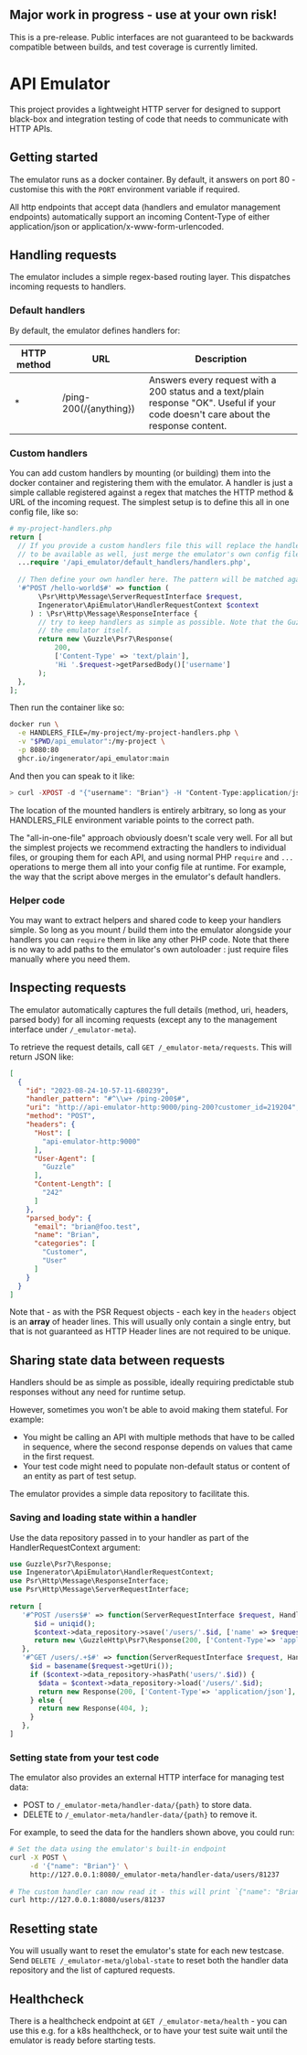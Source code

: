 ## Major work in progress - use at your own risk!

This is a pre-release. Public interfaces are not guaranteed to be backwards compatible between builds, and test coverage
is currently limited.

# API Emulator

This project provides a lightweight HTTP server for designed to support black-box and
integration testing of code that needs to communicate with HTTP APIs.

## Getting started

The emulator runs as a docker container. By default, it answers on port 80 - customise this with the `PORT` environment
variable if required.

All http endpoints that accept data (handlers and emulator management endpoints) automatically support an incoming
Content-Type of either application/json or application/x-www-form-urlencoded.

## Handling requests

The emulator includes a simple regex-based routing layer. This dispatches incoming requests to handlers.

### Default handlers

By default, the emulator defines handlers for:

| HTTP method | URL                    | Description                                                                                                                          |
|-------------|------------------------|--------------------------------------------------------------------------------------------------------------------------------------|
| *           | /ping-200(/{anything}) | Answers every request with a 200 status and a text/plain response "OK". Useful if your code doesn't care about the response content. |

### Custom handlers

You can add custom handlers by mounting (or building) them into the docker container and registering them with the
emulator. A handler is just a simple callable registered against a regex that matches the HTTP method & URL of the
incoming
request. The simplest setup is to define this all in one config file, like so:

```php
# my-project-handlers.php
return [
  // If you provide a custom handlers file this will replace the handlers that ship with the emulator. If you want them
  // to be available as well, just merge the emulator's own config file into yours like so:
  ...require '/api_emulator/default_handlers/handlers.php',
  
  // Then define your own handler here. The pattern will be matched against the complete URL, including any querystring.
  '#^POST /hello-world$#' => function (
       \Psr\Http\Message\ServerRequestInterface $request, 
       Ingenerator\ApiEmulator\HandlerRequestContext $context
     ) : \Psr\Http\Message\ResponseInterface {
       // try to keep handlers as simple as possible. Note that the Guzzle\Psr7\Response class here is provided by
       // the emulator itself.
       return new \Guzzle\Psr7\Response(
           200,
           ['Content-Type' => 'text/plain'],
           'Hi '.$request->getParsedBody()['username']
       );
  },  
];
```

Then run the container like so:

```bash
docker run \
  -e HANDLERS_FILE=/my-project/my-project-handlers.php \
  -v "$PWD/api_emulator":/my-project \
  -p 8080:80
  ghcr.io/ingenerator/api_emulator:main  
```

And then you can speak to it like:

```php
> curl -XPOST -d "{"username": "Brian"} -H "Content-Type:application/json" http://127.0.0.1:8080/hello-world
```

The location of the mounted handlers is entirely arbitrary, so long as your HANDLERS_FILE environment variable points
to the correct path.

The "all-in-one-file" approach obviously doesn't scale very well. For all but the simplest projects we recommend
extracting the handlers to individual files, or grouping them for each API, and using normal PHP `require` and `...`
operations to merge them all into your config file at runtime. For example, the way that the script above merges in
the emulator's default handlers.

### Helper code

You may want to extract helpers and shared code to keep your handlers simple. So long as you mount / build them into
the emulator alongside your handlers you can `require` them in like any other PHP code. Note that there is no way to
add paths to the emulator's own autoloader : just require files manually where you need them.

## Inspecting requests

The emulator automatically captures the full details (method, uri, headers, parsed body) for all incoming requests
(except any to the management interface under `/_emulator-meta`).

To retrieve the request details, call `GET /_emulator-meta/requests`. This will return JSON like:

```json
[
  {
    "id": "2023-08-24-10-57-11-680239",
    "handler_pattern": "#^\\w+ /ping-200$#",
    "uri": "http://api-emulator-http:9000/ping-200?customer_id=219204",
    "method": "POST",
    "headers": {
      "Host": [
        "api-emulator-http:9000"
      ],
      "User-Agent": [
        "Guzzle"
      ],
      "Content-Length": [
        "242"
      ]
    },
    "parsed_body": {
      "email": "brian@foo.test",
      "name": "Brian",
      "categories": [
        "Customer",
        "User"
      ]
    }
  }
]
```

Note that - as with the PSR Request objects - each key in the `headers` object is an **array** of header lines. This
will usually only contain a single entry, but that is not guaranteed as HTTP Header lines are not required to be unique.

## Sharing state data between requests

Handlers should be as simple as possible, ideally requiring predictable stub responses without any need for runtime
setup.

However, sometimes you won't be able to avoid making them stateful. For example:

* You might be calling an API with multiple methods that have to be called in sequence, where the second response
  depends on values that came in the first request.
* Your test code might need to populate non-default status or content of an entity as part of test setup.

The emulator provides a simple data repository to facilitate this.

### Saving and loading state within a handler

Use the data repository passed in to your handler as part of the HandlerRequestContext argument:

```php
use Guzzle\Psr7\Response;
use Ingenerator\ApiEmulator\HandlerRequestContext;
use Psr\Http\Message\ResponseInterface;
use Psr\Http\Message\ServerRequestInterface;
     
return [
   '#^POST /users$#' => function(ServerRequestInterface $request, HandlerRequestContext $context): ResponseInterface {
      $id = uniqid();
      $context->data_repository->save('/users/'.$id, ['name' => $request->getParsedBody()['name'] ]);
      return new \GuzzleHttp\Psr7\Response(200, ['Content-Type'=> 'application/json'], json_encode(['id' => $id]));
   },
   '#^GET /users/.+$#' => function(ServerRequestInterface $request, HandlerRequestContext $context): ResponseInterface {
     $id = basename($request->getUri());
     if ($context->data_repository->hasPath('users/'.$id)) {
       $data = $context->data_repository->load('/users/'.$id);
       return new Response(200, ['Content-Type'=> 'application/json'], json_encode(['name' => $data['name']]));
     } else {
       return new Response(404, );
     }     
   },
]
```

### Setting state from your test code

The emulator also provides an external HTTP interface for managing test data:

* POST to `/_emulator-meta/handler-data/{path}` to store data.
* DELETE to `/_emulator-meta/handler-data/{path}` to remove it.

For example, to seed the data for the handlers shown above, you could run:

```bash
# Set the data using the emulator's built-in endpoint
curl -X POST \
     -d '{"name": "Brian"}' \
     http://127.0.0.1:8080/_emulator-meta/handler-data/users/81237
     
# The custom handler can now read it - this will print `{"name": "Brian"}`
curl http://127.0.0.1:8080/users/81237
```

## Resetting state

You will usually want to reset the emulator's state for each new testcase. Send `DELETE /_emulator-meta/global-state`
to reset both the handler data repository and the list of captured requests.

## Healthcheck

There is a healthcheck endpoint at `GET /_emulator-meta/health` - you can use this e.g. for a k8s healthcheck, or
to have your test suite wait until the emulator is ready before starting tests.
